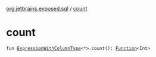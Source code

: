 [org.jetbrains.exposed.sql](index.md) / [count](.)

# count

`fun `[`ExpressionWithColumnType`](-expression-with-column-type/index.md)`<*>.count(): `[`Function`](-function/index.md)`<Int>`